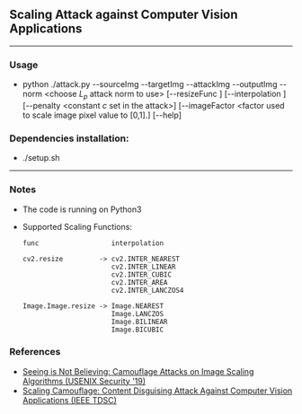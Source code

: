 ## Scaling Attack against Computer Vision Applications
---
### Usage
* python ./attack.py --sourceImg <source image path>
                     --targetImg <target image path>
		     --attackImg <path to save the attack image>
		     --outputImg <output image path>
                     --norm <choose $L_p$ attack norm to use>
		    [--resizeFunc <resizing function>]
		    [--interpolation <interpolation method>]
		    [--penalty <constant $c$ set in the attack>]
		    [--imageFactor <factor used to scale image pixel value to [0,1].]
		    [--help]

### Dependencies installation:
* ./setup.sh
---

### Notes

* The code is running on Python3
* Supported Scaling Functions:
  
      func                  interpolation
    
      cv2.resize         -> cv2.INTER_NEAREST
                            cv2.INTER_LINEAR
     	                    cv2.INTER_CUBIC
	                        cv2.INTER_AREA
	                        cv2.INTER_LANCZOS4
    
      Image.Image.resize -> Image.NEAREST
                            Image.LANCZOS
    	        	        Image.BILINEAR
    	        	        Image.BICUBIC
### References
* [Seeing is Not Believing: Camouflage Attacks on Image Scaling Algorithms (USENIX Security '19)](https://www.usenix.org/conference/usenixsecurity19/presentation/xiao)
* [Scaling Camouflage: Content Disguising Attack Against Computer Vision Applications (IEEE TDSC)](https://ieeexplore.ieee.org/abstract/document/8982037)
